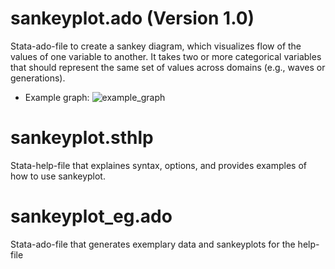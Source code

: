 # sankeyplot.ado (Version 1.0)
Stata-ado-file to create a sankey diagram, which visualizes flow of the values of one variable to another. It takes two or more categorical variables that should represent the same set of values across domains (e.g., waves or generations).

- Example graph:
![example_graph](https://user-images.githubusercontent.com/36712245/169912249-d910e199-e2c0-42f9-99f4-985c1c56588e.png)

# sankeyplot.sthlp
Stata-help-file that explaines syntax, options, and provides examples of how to use sankeyplot.

# sankeyplot_eg.ado
Stata-ado-file that generates exemplary data and sankeyplots for the help-file
